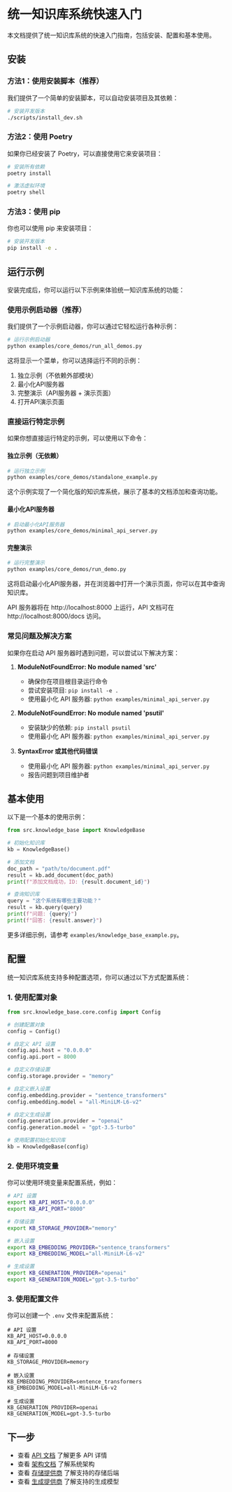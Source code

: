 # 统一知识库系统快速入门

本文档提供了统一知识库系统的快速入门指南，包括安装、配置和基本使用。

## 安装

### 方法1：使用安装脚本（推荐）

我们提供了一个简单的安装脚本，可以自动安装项目及其依赖：

```bash
# 安装开发版本
./scripts/install_dev.sh
```

### 方法2：使用 Poetry

如果你已经安装了 Poetry，可以直接使用它来安装项目：

```bash
# 安装所有依赖
poetry install

# 激活虚拟环境
poetry shell
```

### 方法3：使用 pip

你也可以使用 pip 来安装项目：

```bash
# 安装开发版本
pip install -e .
```

## 运行示例

安装完成后，你可以运行以下示例来体验统一知识库系统的功能：

### 使用示例启动器（推荐）

我们提供了一个示例启动器，你可以通过它轻松运行各种示例：

```bash
# 运行示例启动器
python examples/core_demos/run_all_demos.py
```

这将显示一个菜单，你可以选择运行不同的示例：

1. 独立示例（不依赖外部模块）
2. 最小化API服务器
3. 完整演示（API服务器 + 演示页面）
4. 打开API演示页面

### 直接运行特定示例

如果你想直接运行特定的示例，可以使用以下命令：

#### 独立示例（无依赖）

```bash
# 运行独立示例
python examples/core_demos/standalone_example.py
```

这个示例实现了一个简化版的知识库系统，展示了基本的文档添加和查询功能。

#### 最小化API服务器

```bash
# 启动最小化API服务器
python examples/core_demos/minimal_api_server.py
```

#### 完整演示

```bash
# 运行完整演示
python examples/core_demos/run_demo.py
```

这将启动最小化API服务器，并在浏览器中打开一个演示页面，你可以在其中查询知识库。

API 服务器将在 http://localhost:8000 上运行，API 文档可在 http://localhost:8000/docs 访问。

### 常见问题及解决方案

如果你在启动 API 服务器时遇到问题，可以尝试以下解决方案：

1. **ModuleNotFoundError: No module named 'src'**
   - 确保你在项目根目录运行命令
   - 尝试安装项目: `pip install -e .`
   - 使用最小化 API 服务器: `python examples/minimal_api_server.py`

2. **ModuleNotFoundError: No module named 'psutil'**
   - 安装缺少的依赖: `pip install psutil`
   - 使用最小化 API 服务器: `python examples/minimal_api_server.py`

3. **SyntaxError 或其他代码错误**
   - 使用最小化 API 服务器: `python examples/minimal_api_server.py`
   - 报告问题到项目维护者

## 基本使用

以下是一个基本的使用示例：

```python
from src.knowledge_base import KnowledgeBase

# 初始化知识库
kb = KnowledgeBase()

# 添加文档
doc_path = "path/to/document.pdf"
result = kb.add_document(doc_path)
print(f"添加文档成功，ID: {result.document_id}")

# 查询知识库
query = "这个系统有哪些主要功能？"
result = kb.query(query)
print(f"问题: {query}")
print(f"回答: {result.answer}")
```

更多详细示例，请参考 `examples/knowledge_base_example.py`。

## 配置

统一知识库系统支持多种配置选项，你可以通过以下方式配置系统：

### 1. 使用配置对象

```python
from src.knowledge_base.core.config import Config

# 创建配置对象
config = Config()

# 自定义 API 设置
config.api.host = "0.0.0.0"
config.api.port = 8000

# 自定义存储设置
config.storage.provider = "memory"

# 自定义嵌入设置
config.embedding.provider = "sentence_transformers"
config.embedding.model = "all-MiniLM-L6-v2"

# 自定义生成设置
config.generation.provider = "openai"
config.generation.model = "gpt-3.5-turbo"

# 使用配置初始化知识库
kb = KnowledgeBase(config)
```

### 2. 使用环境变量

你可以使用环境变量来配置系统，例如：

```bash
# API 设置
export KB_API_HOST="0.0.0.0"
export KB_API_PORT="8000"

# 存储设置
export KB_STORAGE_PROVIDER="memory"

# 嵌入设置
export KB_EMBEDDING_PROVIDER="sentence_transformers"
export KB_EMBEDDING_MODEL="all-MiniLM-L6-v2"

# 生成设置
export KB_GENERATION_PROVIDER="openai"
export KB_GENERATION_MODEL="gpt-3.5-turbo"
```

### 3. 使用配置文件

你可以创建一个 `.env` 文件来配置系统：

```
# API 设置
KB_API_HOST=0.0.0.0
KB_API_PORT=8000

# 存储设置
KB_STORAGE_PROVIDER=memory

# 嵌入设置
KB_EMBEDDING_PROVIDER=sentence_transformers
KB_EMBEDDING_MODEL=all-MiniLM-L6-v2

# 生成设置
KB_GENERATION_PROVIDER=openai
KB_GENERATION_MODEL=gpt-3.5-turbo
```

## 下一步

- 查看 [API 文档](api/index.md) 了解更多 API 详情
- 查看 [架构文档](architecture.md) 了解系统架构
- 查看 [存储提供商](storage_providers.md) 了解支持的存储后端
- 查看 [生成提供商](generation_providers.md) 了解支持的生成模型